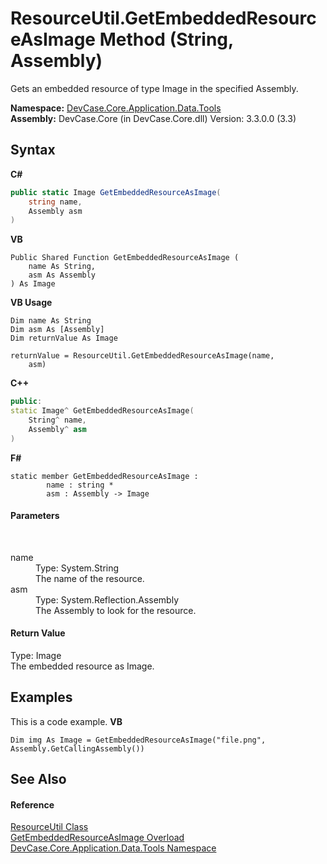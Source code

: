 # ResourceUtil.GetEmbeddedResourceAsImage Method (String, Assembly)
 

Gets an embedded resource of type Image in the specified Assembly.

**Namespace:**&nbsp;<a href="N_DevCase_Core_Application_Data_Tools">DevCase.Core.Application.Data.Tools</a><br />**Assembly:**&nbsp;DevCase.Core (in DevCase.Core.dll) Version: 3.3.0.0 (3.3)

## Syntax

**C#**<br />
``` C#
public static Image GetEmbeddedResourceAsImage(
	string name,
	Assembly asm
)
```

**VB**<br />
``` VB
Public Shared Function GetEmbeddedResourceAsImage ( 
	name As String,
	asm As Assembly
) As Image
```

**VB Usage**<br />
``` VB Usage
Dim name As String
Dim asm As [Assembly]
Dim returnValue As Image

returnValue = ResourceUtil.GetEmbeddedResourceAsImage(name, 
	asm)
```

**C++**<br />
``` C++
public:
static Image^ GetEmbeddedResourceAsImage(
	String^ name, 
	Assembly^ asm
)
```

**F#**<br />
``` F#
static member GetEmbeddedResourceAsImage : 
        name : string * 
        asm : Assembly -> Image 

```


#### Parameters
&nbsp;<dl><dt>name</dt><dd>Type: System.String<br />The name of the resource.</dd><dt>asm</dt><dd>Type: System.Reflection.Assembly<br />The Assembly to look for the resource.</dd></dl>

#### Return Value
Type: Image<br />The embedded resource as Image.

## Examples
This is a code example. 
**VB**<br />
``` VB
Dim img As Image = GetEmbeddedResourceAsImage("file.png", Assembly.GetCallingAssembly())
```


## See Also


#### Reference
<a href="T_DevCase_Core_Application_Data_Tools_ResourceUtil">ResourceUtil Class</a><br /><a href="Overload_DevCase_Core_Application_Data_Tools_ResourceUtil_GetEmbeddedResourceAsImage">GetEmbeddedResourceAsImage Overload</a><br /><a href="N_DevCase_Core_Application_Data_Tools">DevCase.Core.Application.Data.Tools Namespace</a><br />